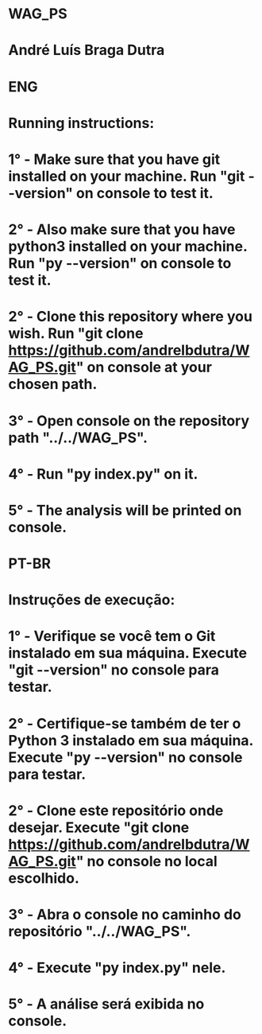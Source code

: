 # WAG_PS
#
# André Luís Braga Dutra
#
# ENG
# Running instructions:
# 1° - Make sure that you have git installed on your machine. Run "git --version" on console to test it.
# 2° - Also make sure that you have python3 installed on your machine. Run "py --version" on console to test it.
# 2° - Clone this repository where you wish. Run "git clone https://github.com/andrelbdutra/WAG_PS.git" on console at your chosen path.
# 3° - Open console on the repository path "../../WAG_PS".
# 4° - Run "py index.py" on it.
# 5° - The analysis will be printed on console.
#
#
# PT-BR
# Instruções de execução:
# 1° - Verifique se você tem o Git instalado em sua máquina. Execute "git --version" no console para testar.
# 2° - Certifique-se também de ter o Python 3 instalado em sua máquina. Execute "py --version" no console para testar.
# 2° - Clone este repositório onde desejar. Execute "git clone https://github.com/andrelbdutra/WAG_PS.git" no console no local escolhido.
# 3° - Abra o console no caminho do repositório "../../WAG_PS".
# 4° - Execute "py index.py" nele.
# 5° - A análise será exibida no console.